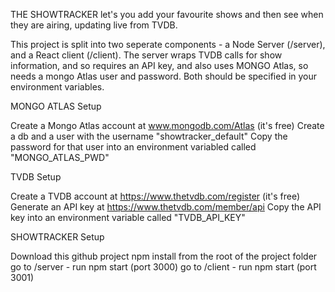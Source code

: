﻿THE SHOWTRACKER let's you add your favourite shows and then see when they are airing, updating live from TVDB.

This project is split into two seperate components - a Node Server (/server), and a React client (/client).  The server wraps TVDB calls for show information, and so requires an API key, and also uses MONGO Atlas, so needs a mongo Atlas user and password.  Both should be specified in your environment variables.

MONGO ATLAS Setup

Create a Mongo Atlas account at www.mongodb.com/Atlas (it's free)
Create a db and a user with the username "showtracker_default"
Copy the password for that user into an environment variabled called "MONGO_ATLAS_PWD"

TVDB Setup

Create a TVDB account at https://www.thetvdb.com/register (it's free)
Generate an API key at https://www.thetvdb.com/member/api
Copy the API key into an environment variable called "TVDB_API_KEY"

SHOWTRACKER Setup

Download this github project
npm install from the root of the project folder
go to /server - run npm start (port 3000)
go to /client - run npm start (port 3001)


